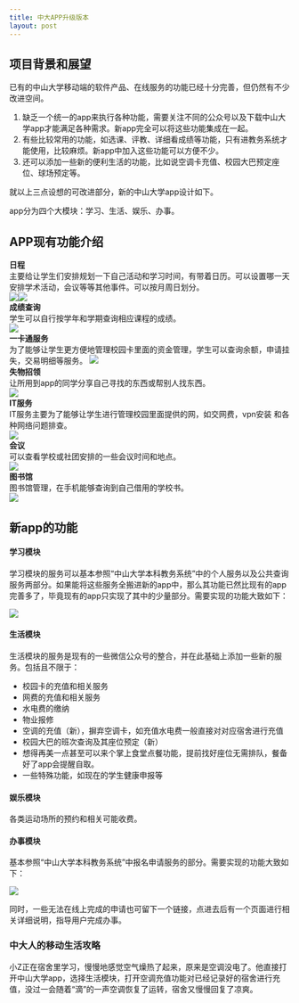 ```yaml
---
title: 中大APP升级版本
layout: post
---    
```


## 项目背景和展望  
已有的中山大学移动端的软件产品、在线服务的功能已经十分完善，但仍然有不少改进空间。  

1. 缺乏一个统一的app来执行各种功能，需要关注不同的公众号以及下载中山大学app才能满足各种需求。新app完全可以将这些功能集成在一起。  
2. 有些比较常用的功能，如选课、评教、详细看成绩等功能，只有进教务系统才能使用，比较麻烦。新app中加入这些功能可以方便不少。  
3. 还可以添加一些新的便利生活的功能，比如说空调卡充值、校园大巴预定座位、球场预定等。  

就以上三点设想的可改进部分，新的中山大学app设计如下。  

app分为四个大模块：学习、生活、娱乐、办事。  

## APP现有功能介绍    

**日程**  
主要给让学生们安排规划一下自己活动和学习时间，有带着日历。可以设置哪一天安排学术活动，会议等等其他事件。可以按月周日划分。  
<img src="{{ site.baseurl }}/assets/images/1.jpg"><img src="{{ site.baseurl }}/assets/images/2.jpg">    
**成绩查询**  
学生可以自行按学年和学期查询相应课程的成绩。  
<img src="{{ site.baseurl }}/assets/images/3.jpg">  
**一卡通服务**  
为了能够让学生更方便地管理校园卡里面的资金管理，学生可以查询余额，申请挂失，交易明细等服务。 
<img src="{{ site.baseurl }}/assets/images/4.jpg">  
**失物招领**  
让所用到app的同学分享自己寻找的东西或帮别人找东西。  
<img src="{{ site.baseurl }}/assets/images/5.jpg">  
**IT服务**  
IT服务主要为了能够让学生进行管理校园里面提供的网，如交网费，vpn安装 和各种网络问题排查。  
<img src="{{ site.baseurl }}/assets/images/6.jpg">  
**会议**  
可以查看学校或社团安排的一些会议时间和地点。  
<img src="{{ site.baseurl }}/assets/images/7.jpg">  
**图书馆**  
图书馆管理，在手机能够查询到自己借用的学校书。  
<img src="{{ site.baseurl }}/assets/images/8.jpg">    


## 新app的功能  

#### 学习模块  

学习模块的服务可以基本参照“中山大学本科教务系统”中的个人服务以及公共查询服务两部分。如果能将这些服务全搬进新的app中，那么其功能已然比现有的app完善多了，毕竟现有的app只实现了其中的少量部分。需要实现的功能大致如下：  

<img src="{{ site.baseurl }}/assets/images/image-20200531153312494.png">  

#### 生活模块  

生活模块的服务是现有的一些微信公众号的整合，并在此基础上添加一些新的服务。包括且不限于：  

* 校园卡的充值和相关服务
* 网费的充值和相关服务
* 水电费的缴纳
* 物业报修
* 空调的充值（新），摒弃空调卡，如充值水电费一般直接对对应宿舍进行充值
* 校园大巴的班次查询及其座位预定（新）
* 想得再美一点甚至可以来个掌上食堂点餐功能，提前找好座位无需排队，餐备好了app会提醒自取。
* 一些特殊功能，如现在的学生健康申报等

#### 娱乐模块

各类运动场所的预约和相关可能收费。

#### 办事模块

基本参照“中山大学本科教务系统”中报名申请服务的部分。需要实现的功能大致如下：

<img src="{{ site.baseurl }}/assets/images/image-20200531153327104.png">

同时，一些无法在线上完成的申请也可留下一个链接，点进去后有一个页面进行相关详细说明，指导用户完成办事。



### 中大人的移动生活攻略

小Z正在宿舍里学习，慢慢地感觉空气燥热了起来，原来是空调没电了。他直接打开中山大学app，选择生活模块，打开空调充值功能对已经记录好的宿舍进行充值，没过一会随着“滴”的一声空调恢复了运转，宿舍又慢慢回复了凉爽。

